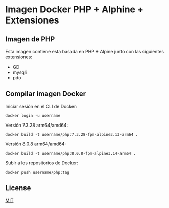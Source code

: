 # Imagen Docker PHP + Alphine + Extensiones

## Imagen de PHP

Esta imagen contiene esta basada en PHP + Alpine junto con las siguientes extensiones:
- GD
- mysqli
- pdo

## Compilar imagen Docker

Iniciar sesión en el CLI de Docker:

```
docker login -u username
```

Versión 7.3.28 arm64/amd64:

```
docker build -t username/php:7.3.28-fpm-alpine3.13-arm64 .
```
Versión 8.0.8 arm64/amd64:

```
docker build -t username/php:8.0.8-fpm-alpine3.14-arm64 .
```
Subir a los repositorios de Docker:
```
docker push username/php:tag
```

## License
[MIT](https://choosealicense.com/licenses/mit/)
